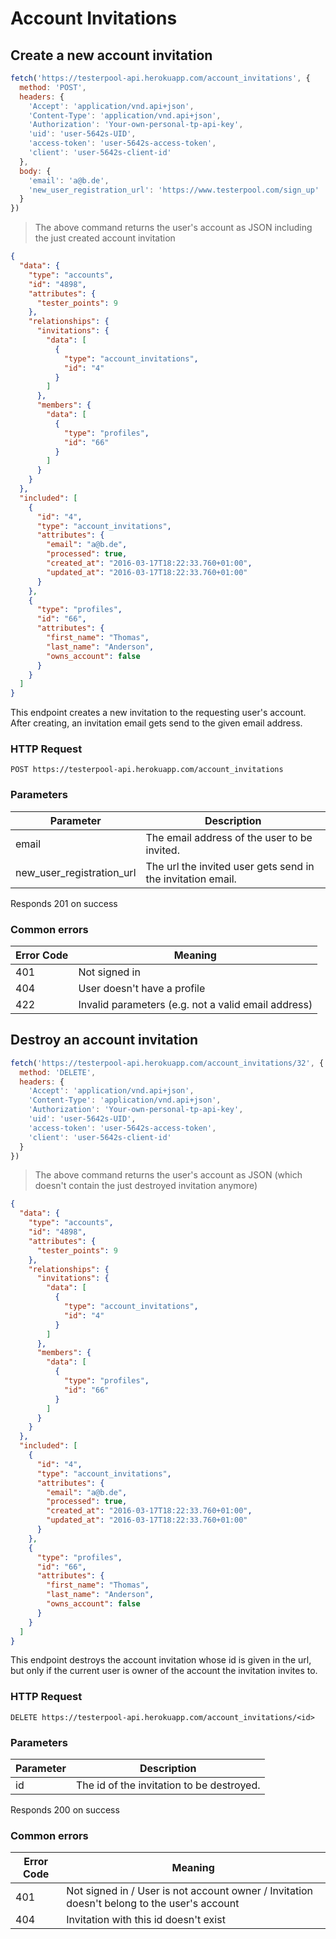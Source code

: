 # Account Invitations

## Create a new account invitation

```javascript
fetch('https://testerpool-api.herokuapp.com/account_invitations', {
  method: 'POST',
  headers: {
    'Accept': 'application/vnd.api+json',
    'Content-Type': 'application/vnd.api+json',
    'Authorization': 'Your-own-personal-tp-api-key',
    'uid': 'user-5642s-UID',
    'access-token': 'user-5642s-access-token',
    'client': 'user-5642s-client-id'
  },
  body: {
    'email': 'a@b.de',
    'new_user_registration_url': 'https://www.testerpool.com/sign_up'
  }
})
```

> The above command returns the user's account as JSON including the just created account invitation

```json
{
  "data": {
    "type": "accounts",
    "id": "4898",
    "attributes": {
      "tester_points": 9
    },
    "relationships": {
      "invitations": {
        "data": [
          {
            "type": "account_invitations",
            "id": "4"
          }
        ]
      },
      "members": {
        "data": [
          {
            "type": "profiles",
            "id": "66"
          }
        ]
      }
    }
  },
  "included": [
    {
      "id": "4",
      "type": "account_invitations",
      "attributes": {
        "email": "a@b.de",
        "processed": true,
        "created_at": "2016-03-17T18:22:33.760+01:00",
        "updated_at": "2016-03-17T18:22:33.760+01:00"
      }
    },
    {
      "type": "profiles",
      "id": "66",
      "attributes": {
        "first_name": "Thomas",
        "last_name": "Anderson",
        "owns_account": false
      }
    }
  ]
}
```

This endpoint creates a new invitation to the requesting user's account. After creating, an invitation email gets send to the given email address.

### HTTP Request

`POST https://testerpool-api.herokuapp.com/account_invitations`

### Parameters

Parameter | Description
--------- | -----------
email | The email address of the user to be invited.
new_user_registration_url | The url the invited user gets send in the invitation email.

<aside class="success">
Responds 201 on success
</aside>

### Common errors

Error Code | Meaning
---------- | -------
401 | Not signed in
404 | User doesn't have a profile
422 | Invalid parameters (e.g. not a valid email address)


## Destroy an account invitation

```javascript
fetch('https://testerpool-api.herokuapp.com/account_invitations/32', {
  method: 'DELETE',
  headers: {
    'Accept': 'application/vnd.api+json',
    'Content-Type': 'application/vnd.api+json',
    'Authorization': 'Your-own-personal-tp-api-key',
    'uid': 'user-5642s-UID',
    'access-token': 'user-5642s-access-token',
    'client': 'user-5642s-client-id'
  }
})
```

> The above command returns the user's account as JSON (which doesn't contain the just destroyed invitation anymore)

```json
{
  "data": {
    "type": "accounts",
    "id": "4898",
    "attributes": {
      "tester_points": 9
    },
    "relationships": {
      "invitations": {
        "data": [
          {
            "type": "account_invitations",
            "id": "4"
          }
        ]
      },
      "members": {
        "data": [
          {
            "type": "profiles",
            "id": "66"
          }
        ]
      }
    }
  },
  "included": [
    {
      "id": "4",
      "type": "account_invitations",
      "attributes": {
        "email": "a@b.de",
        "processed": true,
        "created_at": "2016-03-17T18:22:33.760+01:00",
        "updated_at": "2016-03-17T18:22:33.760+01:00"
      }
    },
    {
      "type": "profiles",
      "id": "66",
      "attributes": {
        "first_name": "Thomas",
        "last_name": "Anderson",
        "owns_account": false
      }
    }
  ]
}
```

This endpoint destroys the account invitation whose id is given in the url, but only if the current user is owner of the account the invitation invites to.

### HTTP Request

`DELETE https://testerpool-api.herokuapp.com/account_invitations/<id>`

### Parameters

Parameter | Description
--------- | -----------
id | The id of the invitation to be destroyed.

<aside class="success">
Responds 200 on success
</aside>

### Common errors

Error Code | Meaning
---------- | -------
401 | Not signed in / User is not account owner / Invitation doesn't belong to the user's account
404 | Invitation with this id doesn't exist
